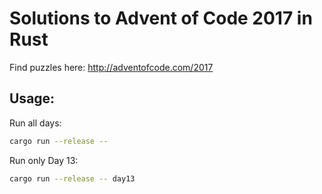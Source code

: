 # Solutions to Advent of Code 2017 in Rust

Find puzzles here: http://adventofcode.com/2017

## Usage:

Run all days:

```bash
cargo run --release --
```

Run only Day 13:

```bash
cargo run --release -- day13
```
